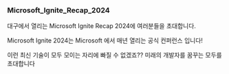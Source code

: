 ### Microsoft_Ignite_Recap_2024
대구에서 열리는 Microsoft Ignite Recap 2024에 여러분들을 초대합니다.

Microsoft Ignite 2024는 Microsoft 에서 매년 열리는 공식 컨퍼런스 입니다!

이런 최신 기술이 모두 모이는 자리에 빠질 수 없겠죠?? 미래의 개발자를 꿈꾸는 모두를 초대합니다
